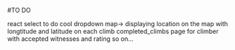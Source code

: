 #TO DO

react select to do cool dropdown
map-> displaying location on the map with longtitude and latitude on each climb
completed_climbs page for climber with accepted witnesses and rating so on...
